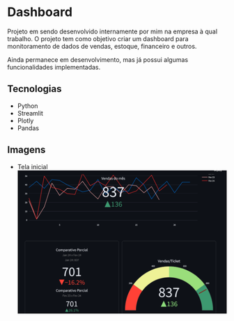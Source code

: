 # Dashboard

Projeto em sendo desenvolvido internamente por mim na empresa à qual trabalho. O projeto tem como objetivo criar um dashboard para monitoramento de dados de vendas, estoque, financeiro e outros.

Ainda permanece em desenvolvimento, mas já possui algumas funcionalidades implementadas.

## Tecnologias
 - Python
 - Streamlit
 - Plotly
 - Pandas


## Imagens

- Tela inicial
![Tela inicial](example.png)